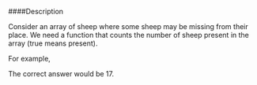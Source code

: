 ####Description

Consider an array of sheep where some sheep may be missing from their place. We need a function that counts the number of sheep present in the array (true means present).

For example,

The correct answer would be 17.
